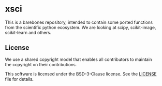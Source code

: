 # xsci

This is a barebones repository, intended to contain some ported functions from the scientific python ecosystem.
We are looking at scipy, scikit-image, scikit-learn and others.

## License

We use a shared copyright model that enables all contributors to maintain the
copyright on their contributions.

This software is licensed under the BSD-3-Clause license. See the [LICENSE](LICENSE) file for details.
